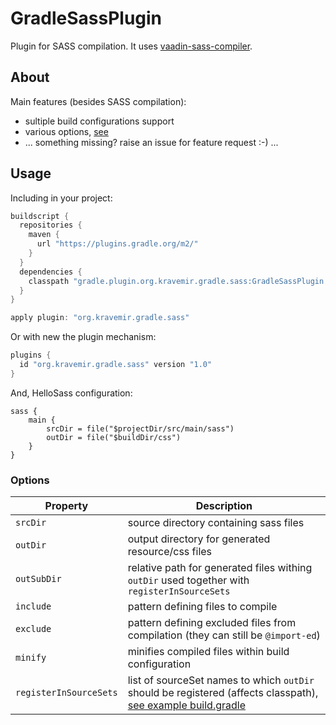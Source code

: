 GradleSassPlugin
================

Plugin for SASS compilation. It uses [vaadin-sass-compiler](https://github.com/vaadin/sass-compiler).

About
-----

Main features (besides SASS compilation):

* sultiple build configurations support
* various options, [see](#options)
* ... something missing? raise an issue for feature request :-) ...

Usage
-----

Including in your project:

```gradle
buildscript {
  repositories {
    maven {
      url "https://plugins.gradle.org/m2/"
    }
  }
  dependencies {
    classpath "gradle.plugin.org.kravemir.gradle.sass:GradleSassPlugin:1.0"
  }
}

apply plugin: "org.kravemir.gradle.sass"
```
Or with new the plugin mechanism:
```gradle
plugins {
  id "org.kravemir.gradle.sass" version "1.0"
}
```
And, HelloSass configuration:
```
sass {
    main {
        srcDir = file("$projectDir/src/main/sass")
        outDir = file("$buildDir/css")
    }
}
```

### Options

| Property               | Description                                                                          |
| ---------------------- | ------------------------------------------------------------------------------------ |
| `srcDir`               | source directory containing sass files
| `outDir`               | output directory for generated resource/css files
| `outSubDir`            | relative path for generated files withing `outDir` used together with `registerInSourceSets`
| `include`              | pattern defining files to compile
| `exclude`              | pattern defining excluded files from compilation (they can still be `@import-ed`)
| `minify`               | minifies compiled files within build configuration                                   |
| `registerInSourceSets` | list of sourceSet names to which `outDir` should be registered (affects classpath), [see example build.gradle](examples/03-JavaResources/build.gradle) |

